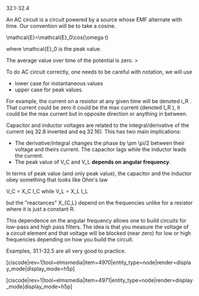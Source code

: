 <stop-note title="Read Knight 4ed" icon="stopnoteicons:book-icon">
<span slot="message">32.1-32.4</span>
</stop-note>

An AC circuit is a circuit powered by a source whose EMF alternate with time. Our convention will be to take a cosine. 

<lrn-math>\mathcal{E}=\mathcal{E}_0\cos(\omega t) </lrn-math>

where <lrn-math>\mathcal{E}_0 </lrn-math> is the peak value. 

<lrndesign-sidenote label="Instructor Note" icon="bookmark" bg-color="#c2e5f2">
The average value over time of the potential is zero.
</lrndesign-sidenote>> 

To do AC circuit correctly, one needs to be careful with notation, we will use

* lower case for instantaneous values 
* upper case for peak values. 

For example, the current on a resistor at any given time will be denoted <lrn-math> i_R </lrn-math>. That current could be zero it could be the max current (denoted <lrn-math> I_R </lrn-math>), it could be the max current but in opposite direction or anything in between. 

Capacitor and inductor voltages are related to the integral/derivative of the current (eq 32.8 inverted and eq 32.16). This has two main implications: 

* The derivative/integral changes the phase by <lrn-math>\pm \pi/2 </lrn-math> between their voltage and theirs current. The capacitor lags while the inductor leads the current. 
* The peak value of <lrn-math>V_C </lrn-math> and <lrn-math>V_L </lrn-math> **depends on angular frequency**. 

In terms of peak value (and only peak value), the capacitor and the inductor obey something that looks like Ohm's law

<lrn-math> V_C = X_C I_C </lrn-math>
while
</lrn-math> V_L = X_L I_L </lrn-math>

but the "reactances" <lrn-math>X_{C,L} </lrn-math> depend on the frequencies unlike for a resistor where it is just a constant R. 

<lrndesign-sidenote label="Instructor Note" icon="bookmark" bg-color="#c2e5f2">
This dependence on the angular frequency allows one to build circuits for low-pass and high pass filters. The idea is that you measure the voltage of a circuit element and that voltage will be blocked (near zero) for low or high frequencies depending on how you build the circuit. 
</lrndesign-sidenote>

Examples, 31.1-32.5 are all very good to practice. 


[ciscode|rev=1|tool=elmsmedia|item=4970|entity_type=node|render=display_mode|display_mode=h5p]

[ciscode|rev=1|tool=elmsmedia|item=4971|entity_type=node|render=display_mode|display_mode=h5p]
